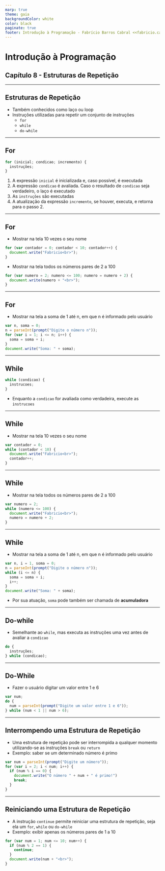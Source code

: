 ```yaml
---
marp: true
theme: gaia
backgroundColor: white
color: black
paginate: true
footer: Introdução à Programação - Fabrício Barros Cabral <<fabricio.cabral@ead.ifpe.edu.br>>
---
```

<style>
img[alt~="center"] {
    display: block;
    margin: 0 auto;
}
</style>

<!-- _paginate: false -->
# **Introdução à Programação**

## Capítulo 8 - Estruturas de Repetição

---

## Estruturas de Repetição

- Também conhecidos como laço ou loop
- Instruções utilizadas para repetir um conjunto de instruções
  - `for`
  - `while`
  - `do-while`

---

## For

```javascript
for (inicial; condicao; incremento) {
  instruções;
}
```

1. A expressão `inicial` é inicializada e, caso possível, é executada
2. A expressão `condicao` é avaliada. Caso o resultado de `condicao` seja verdadeiro, o laço é executado
3. As `instruções` são executadas
4. A atualização da expressão `incremento`, se houver, executa, e retorna para o passo 2.

---

## For

- Mostrar na tela 10 vezes o seu nome

```javascript
for (var contador = 0; contador < 10; contador++) {
  document.write("Fabricio<br>");
}
```

- Mostrar na tela todos os números pares de 2 a 100

```javascript
for (var numero = 2; numero <= 100; numero = numero + 2) {
  document.write(numero + "<br>");
}
```

---

## For

- Mostrar na tela a soma de 1 até n, em que n é informado pelo usuário

```javascript
var n, soma = 0;
n = parseInt(prompt("Digite o número n"));
for (var i = 1; i <= n; i++) {
  soma = soma + i;
}
document.write("Soma: " + soma);
```

---

## While

```javascript
while (condicao) {
  instrucoes;
}
```
- Enquanto a `condicao` for avaliada como verdadeira, execute as `instrucoes`

---

## While

- Mostrar na tela 10 vezes o seu nome

```javascript
var contador = 0;
while (contador < 10) {
  document.write("Fabricio<br>");
  contador++;
}
```

---

## While

- Mostrar na tela todos os números pares de 2 a 100

```javascript
var numero = 2;
while (numero <= 100) {
  document.write("Fabricio<br>");
  numero = numero + 2;
}
```

---

## While

- Mostrar na tela a soma de 1 até n, em que n é informado pelo usuário

```javascript
var n, i = 1, soma = 0;
n = parseInt(prompt("Digite o número n"));
while (i <= n) {
  soma = soma + i;
  i++;
}
document.write("Soma: " + soma);
```

- Por sua atuação, `soma` pode também ser chamada de **acumuladora**

---

## Do-while

- Semelhante ao `while`, mas executa as instruções uma vez antes de avaliar a `condicao`

```javascript
do {
  instruções;
} while (condicao);
```

---

## Do-While

- Fazer o usuário digitar um valor entre 1 e 6

```javascript
var num;
do {
  num = parseInt(prompt("Digite um valor entre 1 e 6"));
} while (num < 1 || num > 6);
```

---

## Interrompendo uma Estrutura de Repetição

- Uma estrutura de repetição pode ser interrompida a qualquer momento utilizando-se as instruções `break` ou `return`
- Exemplo: saber se um determinado número é primo
```javascript
var num = parseInt(prompt("Digite um número"));
for (var i = 2; i < num; i++) {
  if (num % i == 0) {
    document.write("O número " + num + " é primo!")
    break;
  }
}
```

---

## Reiniciando uma Estrutura de Repetição

- A instrução `continue` permite reiniciar uma estrutura de repetição, seja ela um `for`, `while` ou `do-while`
- Exemplo: exibir apenas os números pares de 1 a 10
```javascript
for (var num = 1; num <= 10; num++) {
  if (num % 2 == 1) {
    continue;
  }
  document.write(num + "<br>");
}
```

